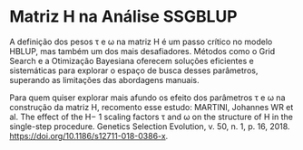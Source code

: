# Matriz H na Análise SSGBLUP
A definição dos pesos τ e ω na matriz H é um passo crítico no modelo HBLUP, mas também um dos mais desafiadores. Métodos como o Grid Search e a Otimização Bayesiana oferecem soluções eficientes e sistemáticas para explorar o espaço de busca desses parâmetros, superando as limitações das abordagens manuais. 





Para quem quiser explorar mais afundo os efeito dos parâmetros τ  e ω na construção da matriz H, recomento esse estudo: 
MARTINI, Johannes WR et al. The effect of the H− 1 scaling factors τ and ω on the structure of H in the single-step procedure. Genetics Selection Evolution, v. 50, n. 1, p. 16, 2018. https://doi.org/10.1186/s12711-018-0386-x. 
